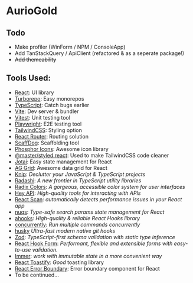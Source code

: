 # AurioGold

## Todo

- Make profiler (WinForm / NPM / ConsoleApp)
- Add TanStackQuery / ApiClient (refactored & as a seperate package!)
- ~~Add themeability~~

## Tools Used:

- [React](https://react.dev): UI library
- [Turborepo](https://turborepo.com): Easy monorepos
- [TypeScript](https://www.typescriptlang.org/): Catch bugs earlier
- [Vite](https://vite.dev/): Dev server & bundler
- [Vitest](https://vitest.dev/): Unit testing tool
- [Playwright](https://playwright.dev/): E2E testing tool
- [TailwindCSS](https://tailwindcss.com/): Styling option
- [React Router](https://reactrouter.com/): Routing solution
- [ScaffDog](https://scaff.dog): Scaffolding tool
- [Phosphor Icons](https://phosphoricons.com/): Awesome icon library
- [@master/styled.react](https://github.com/master-co/styled): Used to make TailwindCSS code cleaner
- [Jotai](https://jotai.org/): Easy state management for React
- [AG Grid](https://www.ag-grid.com/): Awesome data grid for React
- [Knip](https://knip.dev): *Declutter your JavaScript & TypeScript projects*
- [Radashi](https://radashi.js.org/): *A new frontier in TypeScript utility libraries*
- [Radix Colors](https://www.radix-ui.com/colors): *A gorgeous, accessible color system for user interfaces*
- [Hey API](https://heyapi.dev/): *High-quality tools for interacting with APIs*
- [React Scan](https://react-scan.com/): *automatically detects performance issues in your React app*
- [nuqs](https://nuqs.47ng.com/): *Type-safe search params state management for React*
- [ahooks](https://ahooks.js.org/): *High-quality & reliable React Hooks library*
- [concurrently](https://www.npmjs.com/package/concurrently): *Run multiple commands concurrently*
- [husky](https://typicode.github.io/husky/) *Ultra-fast modern native git hooks*
- [Zod](https://zod.dev/): *TypeScript-first schema validation with static type inference*
- [React Hook Form](https://react-hook-form.com/): *Performant, flexible and extensible forms with easy-to-use validation.*
- [Immer](): *work with immutable state in a more convenient way*
- [React Toastify](): *Good* toasting library
- [React Error Boundary](): Error boundary component for React
- To be continued...
<!-- - [driver.js](https://driverjs.com): Visual tours -->
<!-- - [Motion](https://motion.dev/): Animation library -->
<!-- - [TypeDoc](https://typedoc.org/): Docs based on code comments -->
<!-- - [typedoc-material-theme](https://github.com/dmnsgn/typedoc-material-theme): Beautiful theme for TypeDoc -->
